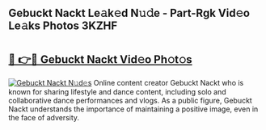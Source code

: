 ## Gebuckt Nackt Le𝚊k𝚎d N𝚞𝚍e - Part-Rgk Vid𝚎o Le𝚊ks Photos 3KZHF

# <h2><a href="http://fb78hlw.evod.top/?m=Gebuckt+Nackt">🔗 👉🔴 Gebuckt Nackt Vid𝚎o Ph𝚘t𝚘s</a></h2>

[![Gebuckt Nackt N𝚞d𝚎s](https://i.imgur.com/8V9OHl7.gif)](http://fb78hlw.evod.top/?m=Gebuckt+Nackt)
Online content creator Gebuckt Nackt who is known for sharing lifestyle and dance content, including solo and collaborative dance performances and vlogs. As a public figure, Gebuckt Nackt understands the importance of maintaining a positive image, even in the face of adversity. 
